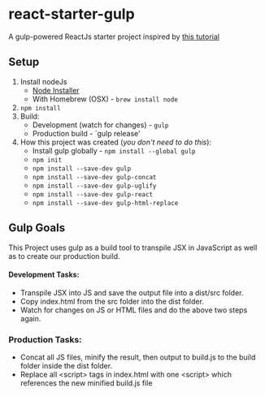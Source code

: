 # react-starter-gulp
A gulp-powered ReactJs starter project inspired by [this tutorial](http://tylermcginnis.com/reactjs-tutorial-pt-2-building-react-applications-with-gulp-and-browserify/)

## Setup
1. Install nodeJs
	* [Node Installer](https://nodejs.org/en/download/)
	* With Homebrew (OSX) - `brew install node`
2. `npm install`
3. Build:
	* Development (watch for changes) - `gulp`
	* Production build - `gulp release'
4. How this project was created (*you don't need to do this*):
	* Install gulp globally - `npm install --global gulp`
	* `npm init`
	* `npm install --save-dev gulp`
	* `npm install --save-dev gulp-concat`
	* `npm install --save-dev gulp-uglify`
	* `npm install --save-dev gulp-react`
	* `npm install --save-dev gulp-html-replace`

## Gulp Goals
This Project uses gulp as a build tool to transpile JSX in JavaScript as well as
to create our production build.

#### Development Tasks:
* Transpile JSX into JS and save the output file into a dist/src folder.
* Copy index.html from the src folder into the dist folder.
* Watch for changes on JS or HTML files and do the above two steps again.

### Production Tasks:
* Concat all JS files, minify the result, then output to build.js to the build 
folder inside the dist folder.
* Replace all \<script\> tags in index.html with one \<script\> which references the 
new minified build.js file
